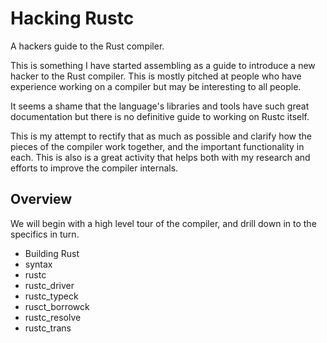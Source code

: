Hacking Rustc
=======

A hackers guide to the Rust compiler.

This is something I have started assembling as a guide to introduce a new hacker to the Rust compiler. This is mostly
pitched at people who have experience working on a compiler but may be interesting to all people.

It seems a shame that the language's libraries and tools have such great documentation but there is no definitive guide to working on Rustc itself.

This is my attempt to rectify that as much as possible and clarify how the pieces of the compiler work together, and the important functionality in each. This is also is a great activity that helps both with my research and efforts to improve the compiler internals.

## Overview 

We will begin with a high level tour of the compiler, and drill down in to the specifics in turn.

* Building Rust
* syntax
* rustc
* rustc_driver
* rustc_typeck
* rusct_borrowck
* rustc_resolve
* rustc_trans


